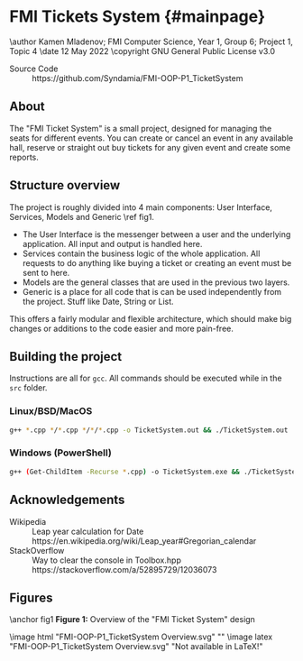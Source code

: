 # FMI Tickets System {#mainpage}

\author Kamen Mladenov; FMI Computer Science, Year 1, Group 6; Project 1, Topic 4
\date 12 May 2022
\copyright GNU General Public License v3.0

<dl>
	<dt>Source Code</dt>
	<dd>https://github.com/Syndamia/FMI-OOP-P1_TicketSystem</dd>
</dl>

## About

The "FMI Ticket System" is a small project, designed for managing the seats for different events. You can create or cancel an event in any available hall, reserve or straight out buy tickets for any given event and create some reports.

## Structure overview

The project is roughly divided into 4 main components: User Interface, Services, Models and Generic \ref fig1.
- The User Interface is the messenger between a user and the underlying application. All input and output is handled here.
- Services contain the business logic of the whole application. All requests to do anything like buying a ticket or creating an event must be sent to here.
- Models are the general classes that are used in the previous two layers.
- Generic is a place for all code that is can be used independently from the project. Stuff like Date, String or List.

This offers a fairly modular and flexible architecture, which should make big changes or additions to the code easier and more pain-free.

## Building the project

Instructions are all for `gcc`. All commands should be executed while in the `src` folder.

### Linux/BSD/MacOS

```bash
g++ *.cpp */*.cpp */*/*.cpp -o TicketSystem.out && ./TicketSystem.out
```

### Windows (PowerShell)

```bash
g++ (Get-ChildItem -Recurse *.cpp) -o TicketSystem.exe && ./TicketSystem.exe
```

## Acknowledgements

<dl>
	<dt>Wikipedia</dt>
	<dd>Leap year calculation for Date <br> https://en.wikipedia.org/wiki/Leap_year#Gregorian_calendar</dd>
	<dt>StackOverflow</dt>
	<dd>Way to clear the console in Toolbox.hpp <br> https://stackoverflow.com/a/52895729/12036073</dd>
</dl>

## Figures

\anchor fig1
**Figure 1:** Overview of the "FMI Ticket System" design

\image html "FMI-OOP-P1_TicketSystem Overview.svg" ""
\image latex "FMI-OOP-P1_TicketSystem Overview.svg" "Not available in LaTeX!"
